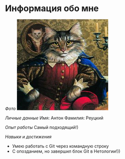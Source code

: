 #  Информация обо мне 

*Фото*
![MyPhoto](https://github.com/reuton/allAboutMe/blob/main/cat.jpeg)

*Личные данные*
Имя: Антон
Фамилия: Реуцкий

*Опыт работы*
Самый подходящий!)

*Навыки и достижения*
* Умею работать с Git через командную строку
* С опозданием, но завершил блок Git в Нетологии!))

